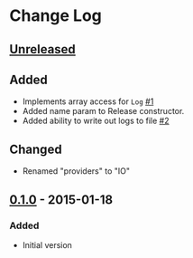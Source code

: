 # Change Log

## [Unreleased][unreleased]
## Added
- Implements array access for `Log` [#1](https://github.com/stevewest/changelog/issues/1)
- Added name param to Release constructor.
- Added ability to write out logs to file [#2](https://github.com/stevewest/changelog/issues/2)

## Changed
- Renamed "providers" to "IO"

## [0.1.0][0.1.0] - 2015-01-18
### Added
- Initial version

[unreleased]: https://github.com/stevewest/changelog
[0.1.0]: https://github.com/stevewest/changelog/releases/tag/0.1.0
